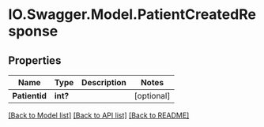 # IO.Swagger.Model.PatientCreatedResponse
## Properties

Name | Type | Description | Notes
------------ | ------------- | ------------- | -------------
**Patientid** | **int?** |  | [optional] 

[[Back to Model list]](../README.md#documentation-for-models) [[Back to API list]](../README.md#documentation-for-api-endpoints) [[Back to README]](../README.md)

